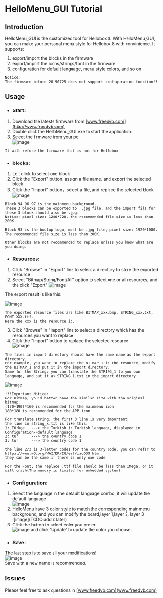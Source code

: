 
# HelloMenu_GUI Tutorial
## Introduction
HelloMenu_GUI is the customized tool for Hellobox 8. With HelloMenu_GUI, you can make your personal menu style for Hellobox 8 with convinience.
It supports:
1. export/import the blocks in the firmware
2. export/import the icons/strings/font in the firmware
3. configuration for default language, menu style colors, and so on
```
Notice:
The firmware before 20190725 does not support configuration function!!
```

## Usage
- ### Start:
1. Download the lateste firmware from [www.freedvb.com](http://www.freedvb.com)
2. Double click the HelloMenu_GUI.exe to start the application.
3. Select the firmware from your pc  
![image](https://github.com/DVBFinder/hellobox8/blob/master/pic/hm_boot.PNG)
```
It will refuse the firmware that is not for Hellobox
```

- ### blocks:
1. Left click to select one block
2. Click the "Export" button, assign a file name, and export the selected block
3. Click the "Import" button，select a file, and replace the selected block  
![image](https://github.com/DVBFinder/hellobox8/blob/master/pic/hm_block.PNG)
```
Block 94 96 97 is the mainmenu background. 
These 3 blocks can be exported to  .jpg file, and the import file for these 3 block should also be .jpg.
Notice: pixel size: 1280*720, the recommended file size is less than 200K.

Block 93 is the bootup logo, must be .jpg file, pixel size: 1920*1080. 
The recommended file size is less than 200K.

Other blocks are not recommended to replace unless you know what are you doing. 
```

- ### Resources:
1. Click "Browse" in "Export" line to select a directory to store the exported resource
2. Select "Bitmap/String/Font/All" option to select one or all resources, and the click "Export"
![image](https://github.com/DVBFinder/hellobox8/blob/master/pic/hm_rsc.PNG) 

The export result is like this:  

![image](https://github.com/DVBFinder/hellobox8/blob/master/pic/hm_export.PNG)  
```
The exported resource files are like BITMAP_xxx.bmp, STRING_xxx.txt, FONT_XXX.ttf.
Here the xxx is the resource id.
```
3.  Click "Browse" in "Import" line to select a directory which has the resources you want to replace
4. Click the "Import" button to replace the selected resource  
![image](https://github.com/DVBFinder/hellobox8/blob/master/pic/hm_import.PNG)
```
The files in import directory should have the same name as the export directory.
For example, you want to replace the BITMAP_1 in the resource, modify the BITMAP_1 and put it in the import directory.
Same for the String: you can translate the STRING_1 to you own language, and put it as STRING_1.txt in the import directory 
```
![image](https://github.com/DVBFinder/hellobox8/blob/master/pic/hm_string.PNG)
```
!!!Important Notice:
For Bitmap, you'd better have the similar size with the original bitmap.
(170~190)*160 is recommended for the mainmenu icon
180*180 is recommended for the APP icon

For translate string, the first 3 line is very important!
the line in string_x.txt is like this:
1: Türkçe   ---> the Turkish in Turkish language, displayed in Configuration->default language
2: tur      ---> the country code 1
3: tur      ---> the country code 1

the line 2/3 is 3-letter codes for the country code, you can refer to https://www.w3.org/WAI/ER/IG/ert/iso639.htm
they can be the same if there is only one code 

For the Font, the replace .ttf file should be less than 1Mega, or it will crash(The memory is limited for embedded system)

```

- ### Configuration:
1. Select the language in the default language combo, it will update the default language  
![image](https://github.com/DVBFinder/hellobox8/blob/master/pic/hm_rsc_lang.PNG)
2. HelloMenu have 3 color style to match the corresponding mainmenu background, and you can modify the board,layer 1,layer 2, layer 3  
![image](TODO:add it later)
3. Click the button to select color you prefer  
![image](https://github.com/DVBFinder/hellobox8/blob/master/pic/hm_style.PNG)
and click 'Update' to update the color you choose.

- ### Save:
The last step is to save all your modifications!  
![image](https://github.com/DVBFinder/hellobox8/blob/master/pic/hm_save.PNG)  
Save with a new name is recommended.


## Issues
Please feel free to ask questions in [www.freedvb.com](www.freedvb.com)
